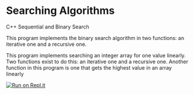 # Searching Algorithms
C++ Sequential and Binary Search

This program implements the binary search algorithm in two functions: an iterative one and a recursive one.

This program implements searching an integer array for one value linearly. Two functions exist to do this: an iterative one and a recursive one.
Another function in this program is one that gets the highest value in an array linearly

[![Run on Repl.it](https://repl.it/badge/github/danielzelfo/SearchingAlgorithms)](https://repl.it/github/danielzelfo/SearchingAlgorithms)
